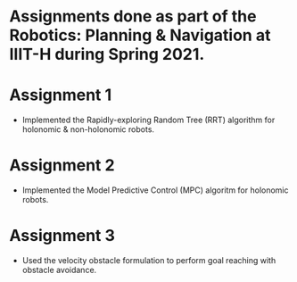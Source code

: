 # Assignments done as part of the Robotics: Planning & Navigation at IIIT-H during Spring 2021. 

# Assignment 1

- Implemented the Rapidly-exploring Random Tree (RRT) algorithm for holonomic & non-holonomic robots.

# Assignment 2

- Implemented the Model Predictive Control (MPC) algoritm for holonomic robots.

# Assignment 3

- Used the velocity obstacle formulation to perform goal reaching with obstacle avoidance.